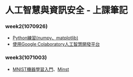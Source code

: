 # 人工智慧與資訊安全 - 上課筆記
### week2(1070926)
- [Python練習(numpy、matplotlib)](/tensorflow/LinearRegression.md)
- [使用Google Colaboratory人工智慧開發平台](/tensorflow/GoogleColab.md)
### week3(1071003)
- [MNIST機器學習入門](/tensorflow/Deep-Learning-ch1.md)、[Minst](/tensorflow/minst.md)
